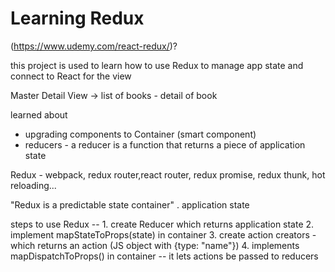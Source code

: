 # Learning Redux


(https://www.udemy.com/react-redux/)?


this project is used to learn how to use Redux to manage app state 
and connect to React for the view

Master Detail View -> list of books - detail of book


learned about
- upgrading components to Container (smart component)
- reducers - a reducer is a function that returns a piece of application state



Redux - webpack, redux router,react router, redux promise, redux thunk, hot reloading...


"Redux is a predictable state container" . application state


steps to use Redux
--  1. create Reducer which returns application state
2. implement mapStateToProps(state) in container
3. create action creators - which returns an action (JS object with {type: "name"})
4. implements mapDispatchToProps() in container -- it lets actions be passed to reducers

